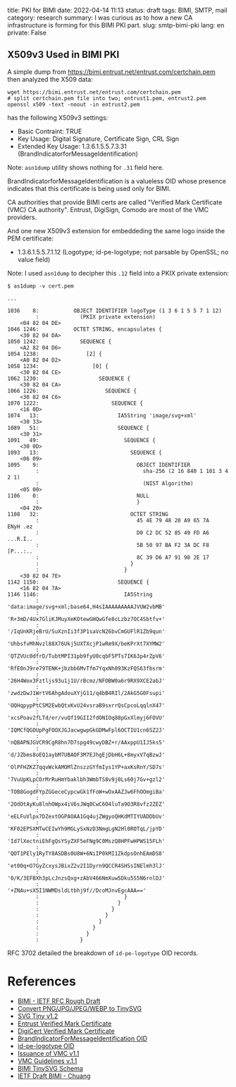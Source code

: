 title: PKI for BIMI
date: 2022-04-14 11:13
status: draft
tags: BIMI, SMTP, mail
category: research
summary: I was curious as to how a new CA infrastructure is forming for this BIMI PKI part.
slug: smtp-bimi-pki
lang: en
private: False

## X509v3 Used in BIMI PKI

A simple dump from https://bimi.entrust.net/entrust.com/certchain.pem then analyzed the X509 data:

```console
wget https://bimi.entrust.net/entrust.com/certchain.pem
# split certchain.pem file into two; entrust1.pem, entrust2.pem
openssl x509 -text -noout -in entrust2.pem
```
has the following X509v3 settings:

* Basic Contraint: TRUE
* Key Usage: Digital Signature, Certificate Sign, CRL Sign
* Extended Key Usage: 1.3.6.1.5.5.7.3.31 (BrandIndicatorforMessageIdentification)

Note: `asn1dump` utility shows nothing for `.31` field here.

BrandIndicatorforMessageIdentification is a valueless OID whose presence indicates that this certificate is being used only for BIMI.

CA authorities that provide BIMI certs are called "Verified Mark Certificate (VMC) CA authority".  Entrust, DigiSign, Comodo are most of the VMC providers.


And one new X509v3 extension for embeddeding the same logo inside the PEM certificate:

* 1.3.6.1.5.5.7.1.12 (Logotype; id-pe-logotype; not parsable by OpenSSL; no value field)

Note: I used `asn1dump` to decipher this `.12` field into a PKIX private extension:
```console
$ as1dump -v cert.pem

...

1036    8:           OBJECT IDENTIFIER logoType (1 3 6 1 5 5 7 1 12)
         :             (PKIX private extension)
    <04 82 04 DE>
1046 1246:           OCTET STRING, encapsulates {
    <30 82 04 DA>
1050 1242:             SEQUENCE {
    <A2 82 04 D6>
1054 1238:               [2] {
    <A0 82 04 D2>
1058 1234:                 [0] {
    <30 82 04 CE>
1062 1230:                   SEQUENCE {
    <30 82 04 CA>
1066 1226:                     SEQUENCE {
    <30 82 04 C6>
1070 1222:                       SEQUENCE {
    <16 0D>
1074   13:                         IA5String 'image/svg+xml'
    <30 33>
1089   51:                         SEQUENCE {
    <30 31>
1091   49:                           SEQUENCE {
    <30 0D>
1093   13:                             SEQUENCE {
    <06 09>
1095    9:                               OBJECT IDENTIFIER
         :                                 sha-256 (2 16 840 1 101 3 4 2 1)
         :                                 (NIST Algorithm)
    <05 00>
1106    0:                               NULL
         :                               }
    <04 20>
1108   32:                             OCTET STRING    
         :                               45 4E 79 48 20 A9 65 7A    ENyH .ez
         :                               D0 C2 DC 52 85 49 FD A6    ...R.I..
         :                               5B 50 97 BA F2 3A DC F8    [P...:..
         :                               8C 39 D6 A7 91 98 2E 17                            
         :                             }
         :                           }
    <30 82 04 7E>
1142 1150:                         SEQUENCE {
    <16 82 04 7A>
1146 1146:                           IA5String
         :                   'data:image/svg+xml;base64,H4sIAAAAAAAAAJVUW2vbMB'
         :                   'R+3mD/4Ux7GliKJMuyXeKOtewGHQwGfe8cLzbz7OC4Sbtfv+'
         :                   '/IqUnKRjeBrU/SuXznIi3f3P1saVcN26bvCmGUFlR1Zb9qun'
         :                   'UhbsfvMhNvzl88X76Ukj5UXTXcjP1wRm9X/beKPrXt7XYMW2'
         :                   'QTZVUc0dfrD/TubtMPI31pb9fyU0cqbF5PTs7IK63p4rZpV6'
         :                   'RfE0nJ9re79TENK+jbzbb6MvTfm7YqxNh093KzFQS63fbsrm'
         :                   '26H4Wox3Fztljs93u1j1U/rBcmz/NFOBW0a6r9RX9XCE2abJ'
         :                   'zwdzDwJ1WrtV6AhgAdouXYjG11/q4bB4RIl/2AkG5G0Fsupi'
         :                   'OQHqpypPtCSM2EwbQtxKvU24vsraB9sxrrQsCpcoLqqlnX47'
         :                   'xcsPoav2fLTd/er/vuQf19GII2fdONIOq88pGxXlmyj6FOVU'
         :                   'IQMCfQGOUpPgFOOXJGJacwgwpGkGDMwFpl6OCTIU1cn6SZ2J'
         :                   'nQBAPNJGVCR9CgR8hn7D7spg49cwyDBZ+r/AAxppU1IJ5ks5'
         :                   'd/JZbms8oEQ1aybM7UBAOF3M7EJhgEjDbH6L+8myxV7qBzwJ'
         :                   'OlPFHZKZ7qqvWckAMOMlZnszzGYfmIys1YP+axKsRnY/SD7s'
         :                   '7VuUpKLpCOrMrRuHmYbaklbh3WmbTS8v9j0Ls60j7Gv+gzl2'
         :                   'TOB8GogdFYpZGGeceCypcwGk1fFoW+wOxAAZJw6FhOOmgiBa'
         :                   '2OdOtAyKu8lnhOWpx4iV6sJWq0CwC6O4luTa9O3R8vfz2ZEZ'
         :                   'eELFuVlpx7DZextOGPAOAA1Gq4ujZWgyoQHKdMTIYUADDbUv'
         :                   'KF02EPSXMTwCEIwYh9MGLySxNzD3NmgLgN2Hl0ROTqL/jpYD'
         :                   'Id7lXectniEhFgQsYSyZXF5eFNg9C0MszQ8HPFwHPWS15FLh'
         :                   'QOT1PEly1RyTY8ASDBs0U8W+6NiIP0kMI1ZkdpsOnhEAmDS8'
         :                   'et00q+O7GyZcxysJBixZ2v2I1Dyrn9QCCR4SHSsINElmh3lJ'
         :                   '0/K/3EFBXh3pLcJnzsQxg+zAbV466NmXuw5Dku5S5N6rnlDJ'
         :                   '+ZNAu+sX5I1NWMDsldLtbhj9f//DcoMJnvEgcAAA=='
         :                           }
         :                         }
         :                       }
         :                     }
         :                   }
         :                 }
         :               }
         :             }
```


RFC 3702 detailed the breakdown of `id-pe-logotype` OID records.


# References

* [BIMI - IETF RFC Rough Draft](https://tools.ietf.org/id/draft-blank-ietf-bimi-00.html)
* [Convert PNG/JPG/JPEG/WEBP to TinySVG](https://image2svg.com/)
* [SVG Tiny v1.2](https://www.w3.org/TR/SVGTiny12/)
* [Entrust Verified Mark Certificate](https://go.entrust.com/vmc-order-form)
* [DigiCert Verified Mark Certificate](https://order.digicert.com/step1/vmc_basic)
* [BrandIndicatorForMessageIdentification OID](http://oid-info.com/get/1.3.6.1.5.5.7.3.31)
* [id-pe-logotype OID](https://datatracker.ietf.org/doc/html/rfc3709#section-4.1)
* [Issuance of VMC v1.1](https://bimigroup.org/resources/2021-09-01-VMC_Guidelines_latest.pdf)
* [VMC Guidelines v.1.1](https://bimigroup.org/resources/2021-10-08-VMC_Guidelines_latest.pdf)
* [BIMI TinySVG Schema](https://bimigroup.org/resources/SVG_PS-latest.rnc.txt)
* [IETF Draft BIMI - Chuang](https://datatracker.ietf.org/doc/html/draft-chuang-bimi-certificate-00)
